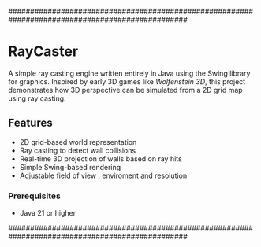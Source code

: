 #################################################################################################
# RayCaster

A simple ray casting engine written entirely in Java using the Swing library for graphics.
Inspired by early 3D games like *Wolfenstein 3D*, this project demonstrates how 3D perspective can be simulated from a 2D grid map using ray casting.

## Features

- 2D grid-based world representation
- Ray casting to detect wall collisions
- Real-time 3D projection of walls based on ray hits
- Simple Swing-based rendering
- Adjustable field of view , enviroment and resolution

### Prerequisites
- Java 21 or higher
  
#################################################################################################
